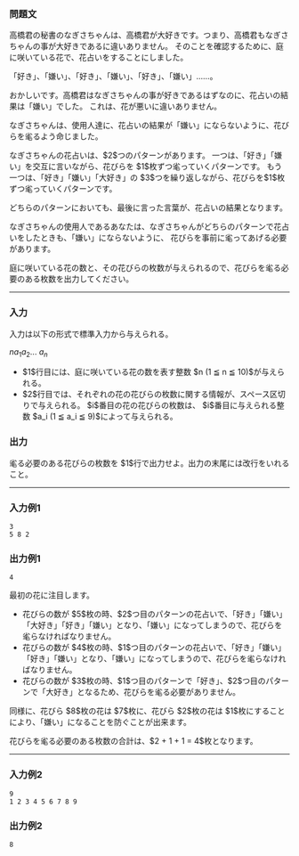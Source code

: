 
<div>

<div>

<div>

<section>

### **問題文**

<p>
高橋君の秘書のなぎさちゃんは、高橋君が大好きです。つまり、高橋君もなぎさちゃんの事が大好きであるに違いありません。
そのことを確認するために、庭に咲いている花で、花占いをすることにしました。
</p>

<p>
「好き」、「嫌い」、「好き」、「嫌い」、「好き」、「嫌い」……。
</p>

<p>
おかしいです。高橋君はなぎさちゃんの事が好きであるはずなのに、花占いの結果は「嫌い」でした。
これは、花が悪いに違いありません。
</p>

<p>
なぎさちゃんは、使用人達に、花占いの結果が「嫌い」にならないように、花びらを毟るよう命じました。
</p>

<p>
なぎさちゃんの花占いは、$2$つのパターンがあります。
一つは、「好き」「嫌い」を交互に言いながら、花びらを $1$枚ずつ毟っていくパターンです。
もう一つは、「好き」「嫌い」「大好き」の $3$つを繰り返しながら、花びらを$1$枚ずつ毟っていくパターンです。
</p>

<p>
どちらのパターンにおいても、最後に言った言葉が、花占いの結果となります。
</p>

<p>
なぎさちゃんの使用人であるあなたは、なぎさちゃんがどちらのパターンで花占いをしたときも、「嫌い」にならないように、
花びらを事前に毟ってあげる必要があります。
</p>

<p>
庭に咲いている花の数と、その花びらの枚数が与えられるので、花びらを毟る必要のある枚数を出力してください。
</p>

</section>

</div>

---

<div>

<div>

<section>

### **入力**

<p>
入力は以下の形式で標準入力から与えられる。
</p>

<div>

$n$$a_1$$a_2$... $a_n$
</div>

<ul>

<li>
$1$行目には、庭に咲いている花の数を表す整数 $n (1 ≦ n ≦ 10)$が与えられる。
</li>

<li>
$2$行目では、それぞれの花の花びらの枚数に関する情報が、スペース区切りで与えられる。 $i$番目の花の花びらの枚数は、 $i$番目に与えられる整数 $a_i (1 ≦ a_i ≦ 9)$によって与えられる。
</li>

</ul>

</section>

</div>

<div>

<section>

### **出力**

<p>
毟る必要のある花びらの枚数を $1$行で出力せよ。出力の末尾には改行をいれること。
</p>

</section>

</div>

</div>

---

<div>

<section>

### **入力例1**

```
3
5 8 2
```

</section>

</div>

<div>

<section>

### **出力例1**

```
4
```

<p>
最初の花に注目します。
</p>

<ul>

<li>
花びらの数が $5$枚の時、$2$つ目のパターンの花占いで、「好き」「嫌い」「大好き」「好き」「嫌い」となり、「嫌い」になってしまうので、花びらを毟らなければなりません。
</li>

<li>
花びらの数が $4$枚の時、$1$つ目のパターンの花占いで、「好き」「嫌い」「好き」「嫌い」となり、「嫌い」になってしまうので、花びらを毟らなければなりません。
</li>

<li>
花びらの数が $3$枚の時、$1$つ目のパターンで「好き」、$2$つ目のパターンで「大好き」となるため、花びらを毟る必要がありません。
</li>

</ul>

<p>
同様に、花びら $8$枚の花は $7$枚に、花びら $2$枚の花は $1$枚にすることにより、「嫌い」になることを防ぐことが出来ます。
</p>

<p>
花びらを毟る必要のある枚数の合計は、$2 + 1 + 1 = 4$枚となります。
</p>

</section>

</div>

---

<div>

<section>

### **入力例2**

```
9
1 2 3 4 5 6 7 8 9
```

</section>

</div>

<div>

<section>

### **出力例2**

```
8
```

</section>

</div>

</div>

</div>
